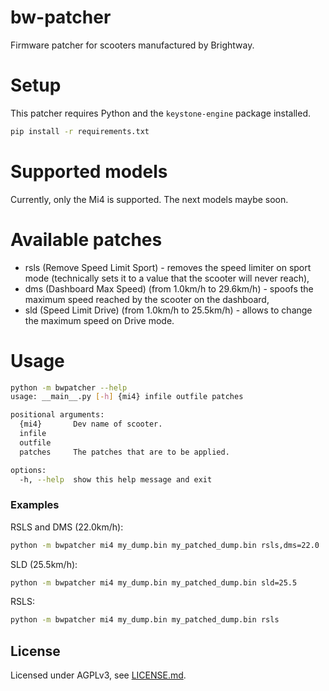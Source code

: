 # bw-patcher
Firmware patcher for scooters manufactured by Brightway.

# Setup
This patcher requires Python and the `keystone-engine` package installed.

```bash
pip install -r requirements.txt
```

# Supported models
Currently, only the Mi4 is supported. The next models maybe soon.

# Available patches
- rsls (Remove Speed Limit Sport) - removes the speed limiter on sport mode (technically sets it to a value that the scooter will never reach),
- dms (Dashboard Max Speed) (from 1.0km/h to 29.6km/h) - spoofs the maximum speed reached by the scooter on the dashboard,
- sld (Speed Limit Drive) (from 1.0km/h to 25.5km/h) - allows to change the maximum speed on Drive mode.

# Usage
```bash
python -m bwpatcher --help
usage: __main__.py [-h] {mi4} infile outfile patches

positional arguments:
  {mi4}       Dev name of scooter.
  infile
  outfile
  patches     The patches that are to be applied.

options:
  -h, --help  show this help message and exit
```

### Examples

RSLS and DMS (22.0km/h):
```bash
python -m bwpatcher mi4 my_dump.bin my_patched_dump.bin rsls,dms=22.0
```

SLD (25.5km/h):
```bash
python -m bwpatcher mi4 my_dump.bin my_patched_dump.bin sld=25.5
```

RSLS:
```bash
python -m bwpatcher mi4 my_dump.bin my_patched_dump.bin rsls
```

## License
Licensed under AGPLv3, see [LICENSE.md](LICENSE.md).